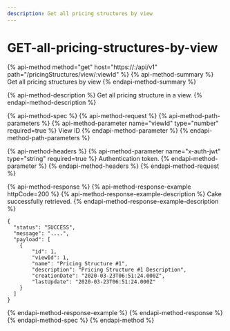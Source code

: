 ```yaml
---
description: Get all pricing structures by view
---
```


# GET-all-pricing-structures-by-view

{% api-method method="get" host="https://<host>:<port>/api/v1" path="/pricingStructures/view/:viewId" %}
{% api-method-summary %}
Get all pricing structures by view
{% endapi-method-summary %}

{% api-method-description %}
Get all pricing structure in a view.
{% endapi-method-description %}

{% api-method-spec %}
{% api-method-request %}
{% api-method-path-parameters %}
{% api-method-parameter name="viewId" type="number" required=true %}
View ID
{% endapi-method-parameter %}
{% endapi-method-path-parameters %}

{% api-method-headers %}
{% api-method-parameter name="x-auth-jwt" type="string" required=true %}
Authentication token.
{% endapi-method-parameter %}
{% endapi-method-headers %}
{% endapi-method-request %}

{% api-method-response %}
{% api-method-response-example httpCode=200 %}
{% api-method-response-example-description %}
Cake successfully retrieved.
{% endapi-method-response-example-description %}

```
{
  "status": "SUCCESS",
  "message": "....",
  "payload": [
    {
        "id": 1,
        "viewId": 1,
        "name": "Pricing Structure #1",
        "description": "Pricing Structure #1 Description",
        "creationDate": "2020-03-23T06:51:24.000Z",
        "lastUpdate": "2020-03-23T06:51:24.000Z"
    }
  ]
}
```
{% endapi-method-response-example %}
{% endapi-method-response %}
{% endapi-method-spec %}
{% endapi-method %}



